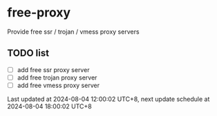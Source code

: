 
# free-proxy
Provide free ssr / trojan / vmess proxy servers


## TODO list
- [ ] add free ssr proxy server
- [ ] add free trojan proxy server
- [ ] add free vmess proxy server

Last updated at 2024-08-04 12:00:02 UTC+8, next update schedule at 2024-08-04 18:00:02 UTC+8

